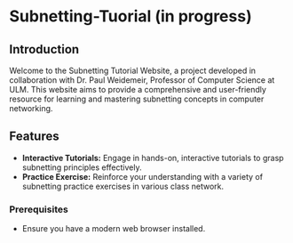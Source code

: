 # Subnetting-Tuorial (in progress)
## Introduction
Welcome to the Subnetting Tutorial Website, a project developed in collaboration with Dr. Paul Weidemeir, Professor of Computer Science at ULM. This website aims to provide a comprehensive and user-friendly resource for learning and mastering subnetting concepts in computer networking.
## Features
- **Interactive Tutorials:** Engage in hands-on, interactive tutorials to grasp subnetting principles effectively.
- **Practice Exercise:** Reinforce your understanding with a variety of subnetting practice exercises in various class network.
### Prerequisites
- Ensure you have a modern web browser installed.